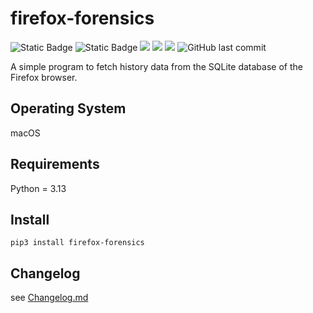 # firefox-forensics

![Static Badge](https://img.shields.io/badge/python-3.12-blue)
![Static Badge](https://img.shields.io/badge/python-3.13-blue)
![](https://img.shields.io/github/license/niftycode/firefox-forensics)
![](https://img.shields.io/github/issues/niftycode/firefox-forensics.svg?style=flat)
![](https://img.shields.io/pypi/v/firefox-forensics)
![GitHub last commit](https://img.shields.io/github/last-commit/niftycode/firefox-forensics)

A simple program to fetch history data from the SQLite database of the Firefox browser.

## Operating System

macOS

## Requirements

Python = 3.13

## Install

	pip3 install firefox-forensics

## Changelog

see [Changelog.md](https://github.com/niftycode/firefox-forensics/blob/main/Changelog.md)
